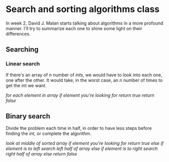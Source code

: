 # Search and sorting algorithms class
In week 2, David J. Malan starts talking about algorithms in a more profound manner. I'll try to summarize each one to shine some light on their differences. 

## Searching 

### Linear search

If there's an array of _n_ number of _ints_, we would have to look into each one, one after the other.
It would take, in the worst case, an _n_ number of times to get the int we want.

_for each element in array
    if element you're looking for
        return true
return false_

## Binary search

Divide the problem each time in half, in order to have less steps before finding the _int_, or complete the algorithm.

_look at middle of sorted array
if element you're looking for
    return true 
else if element is to left
    search left half of array
else if element is to right
    search right half of array
else
    return false_

